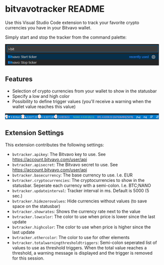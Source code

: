 # bitvavotracker README

Use this Visual Studio Code extension to track your favorite crypto currencies you have in your Bitvavo wallet.

Simply start and stop the tracker from the command palette:

![Command Palette](https://github.com/ptijsma/bitvavotracker/blob/main/images/commands.png)

## Features

* Selection of crypto currencies from your wallet to show in the statusbar
* Specify a low and high color
* Possibility to define trigger values (you'll receive a warning when the wallet value reaches this value)

![example](https://github.com/ptijsma/bitvavotracker/blob/main/images/statusbarexample.png)

## Extension Settings

This extension contributes the following settings:

* `bvtracker.apikey`: The Bitvavo key to use. See https://account.bitvavo.com/user/api
* `bvtracker.apisecret`: The Bitvavo secret to use. See https://account.bitvavo.com/user/api
* `bvtracker.basecurrency`: The base currency to use. I.e. EUR
* `bvtracker.cryptocurrencies`: The cryptocurrencies to show in the statusbar. Seperate each currency with a semi-colon. I.e. BTC;NANO
* `bvtracker.updateinterval`: Tracker interval in ms. Default is 5000 (5 sec.)
* `bvtracker.hidezerovalues`: Hide currencies without values (to save space on the statusbar)
* `bvtracker.showrates`: Shows the currency rate next to the value
* `bvtracker.lowcolor`: The color to use when price is lower since the last update
* `bvtracker.highcolor`: The color to use when price is higher since the last update
* `bvtracker.othercolor`: The color to use for other elements
* `bvtracker.totalwarningthresholdtriggers`: Semi-colon seperated list of values to use as threshold triggers. When the total value reaches a threshold, a warning message is displayed and the trigger is removed for this session.

